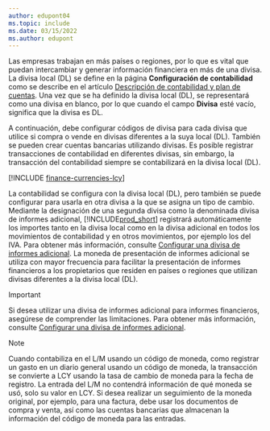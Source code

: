 ```yaml
---
author: edupont04
ms.topic: include
ms.date: 03/15/2022
ms.author: edupont
---
```

Las empresas trabajan en más países o regiones, por lo que es vital que puedan intercambiar y generar información financiera en más de una divisa. La divisa local (DL) se define en la página **Configuración de contabilidad** como se describe en el artículo [Descripción de contabilidad y plan de cuentas](../finance-general-ledger.md). Una vez que se ha definido la divisa local (DL), se representará como una divisa en blanco, por lo que cuando el campo **Divisa** esté vacío, significa que la divisa es DL.  

A continuación, debe configurar códigos de divisa para cada divisa que utilice si compra o vende en divisas diferentes a la suya local (DL). También se pueden crear cuentas bancarias utilizando divisas. Es posible registrar transacciones de contabilidad en diferentes divisas, sin embargo, la transacción del contabilidad siempre se contabilizará en la divisa local (DL).

[!INCLUDE [finance-currencies-lcy](finance-currencies-lcy-note.md)]

La contabilidad se configura con la divisa local (DL), pero también se puede configurar para usarla en otra divisa a la que se asigna un tipo de cambio. Mediante la designación de una segunda divisa como la denominada divisa de informes adicional, [!INCLUDE[prod_short](prod_short.md)] registrará automáticamente los importes tanto en la divisa local como en la divisa adicional en todos los movimientos de contabilidad y en otros movimientos, por ejemplo los del IVA. Para obtener más información, consulte [Configurar una divisa de informes adicional](../finance-how-setup-additional-currencies.md). La moneda de presentación de informes adicional se utiliza con mayor frecuencia para facilitar la presentación de informes financieros a los propietarios que residen en países o regiones que utilizan divisas diferentes a la divisa local (DL).  

> [!IMPORTANT]
> Si desea utilizar una divisa de informes adicional para informes financieros, asegúrese de comprender las limitaciones. Para obtener más información, consulte [Configurar una divisa de informes adicional](../finance-how-setup-additional-currencies.md).

> [!NOTE]  
> Cuando contabiliza en el L/M usando un código de moneda, como registrar un gasto en un diario general usando un código de moneda, la transacción se convierte a LCY usando la tasa de cambio de moneda para la fecha de registro. La entrada del L/M no contendrá información de qué moneda se usó, solo su valor en LCY. Si desea realizar un seguimiento de la moneda original, por ejemplo, para una factura, debe usar los documentos de compra y venta, así como las cuentas bancarias que almacenan la información del código de moneda para las entradas.
